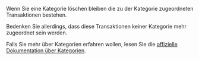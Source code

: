 Wenn Sie eine Kategorie löschen bleiben die zu der Kategorie zugeordneten Transaktionen bestehen.

Bedenken Sie allerdings, dass diese Transaktionen keiner Kategorie mehr zugeordnet sein werden.

Falls Sie mehr über Kategorien erfahren wollen, lesen Sie die [offizielle Dokumentation über Kategorien](https://firefly-iii.readthedocs.io/en/latest/concepts/categories.html).